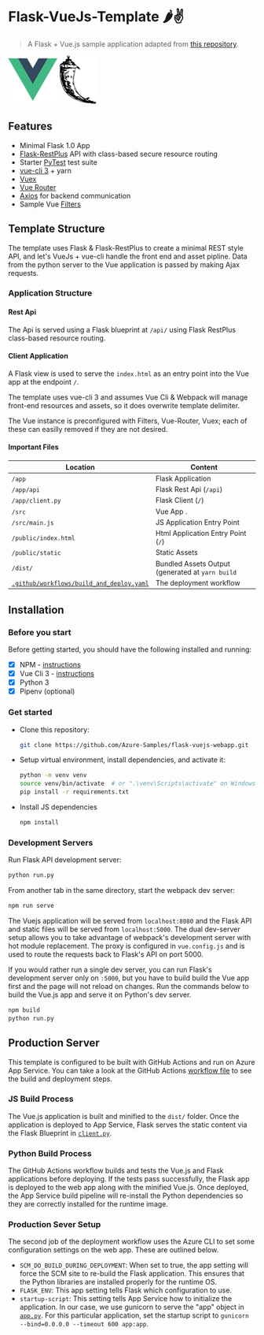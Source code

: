# Flask-VueJs-Template 🌶️✌

> A Flask + Vue.js sample application adapted from [this repository](https://github.com/gtalarico/flask-vuejs-template).

![Vue Logo](/docs/vue-logo.png "Vue Logo") ![Flask Logo](/docs/flask-logo.png "Flask Logo")

## Features

* Minimal Flask 1.0 App
* [Flask-RestPlus](http://flask-restplus.readthedocs.io) API with class-based secure resource routing
* Starter [PyTest](http://pytest.org) test suite
* [vue-cli 3](https://github.com/vuejs/vue-cli/blob/dev/docs/README.md) + yarn
* [Vuex](https://vuex.vuejs.org/)
* [Vue Router](https://router.vuejs.org/)
* [Axios](https://github.com/axios/axios/) for backend communication
* Sample Vue [Filters](https://vuejs.org/v2/guide/filters.html)

## Template Structure

The template uses Flask & Flask-RestPlus to create a minimal REST style API,
and let's VueJs + vue-cli handle the front end and asset pipline.
Data from the python server to the Vue application is passed by making Ajax requests.

### Application Structure

#### Rest Api

The Api is served using a Flask blueprint at `/api/` using Flask RestPlus class-based
resource routing.

#### Client Application

A Flask view is used to serve the `index.html` as an entry point into the Vue app at the endpoint `/`.

The template uses vue-cli 3 and assumes Vue Cli & Webpack will manage front-end resources and assets, so it does overwrite template delimiter.

The Vue instance is preconfigured with Filters, Vue-Router, Vuex; each of these can easilly removed if they are not desired.

#### Important Files

| Location             |  Content                                   |
|----------------------|--------------------------------------------|
| `/app`               | Flask Application                          |
| `/app/api`           | Flask Rest Api (`/api`)                    |
| `/app/client.py`     | Flask Client (`/`)                         |
| `/src`               | Vue App .                                  |
| `/src/main.js`       | JS Application Entry Point                 |
| `/public/index.html` | Html Application Entry Point (`/`)         |
| `/public/static`     | Static Assets                              |
| `/dist/`             | Bundled Assets Output (generated at `yarn build` |
| [`.github/workflows/build_and_deploy.yaml`](.github/workflows/build_and_deploy.yaml) | The deployment workflow |

## Installation

### Before you start

Before getting started, you should have the following installed and running:

- [X] NPM - [instructions](https://yarnpkg.com/en/docs/install#mac-stable)
- [X] Vue Cli 3 - [instructions](https://cli.vuejs.org/guide/installation.html)
- [X] Python 3
- [X] Pipenv (optional)

### Get started

* Clone this repository:

    ```bash
    git clone https://github.com/Azure-Samples/flask-vuejs-webapp.git
    ```

* Setup virtual environment, install dependencies, and activate it:

    ```bash
    python -m venv venv
    source venv/bin/activate  # or ".\venv\Scripts\activate" on Windows
    pip install -r requirements.txt
    ```

* Install JS dependencies

    ```bash
    npm install
    ```

### Development Servers

Run Flask API development server:

```bash
python run.py
```

From another tab in the same directory, start the webpack dev server:

```bash
npm run serve
```

The Vuejs application will be served from `localhost:8080` and the Flask API and static files will be served from `localhost:5000`. The dual dev-server setup allows you to take advantage of webpack's development server with hot module replacement. The proxy is configured in `vue.config.js` and is used to route the requests back to Flask's API on port 5000.

If you would rather run a single dev server, you can run Flask's development server only on `:5000`, but you have to build build the Vue app first and the page will not reload on changes. Run the commands below to build the Vue.js app and serve it on Python's dev server.

```bash
npm build
python run.py
```

## Production Server

This template is configured to be built with GitHub Actions and run on Azure App Service. You can take a look at the GitHub Actions [workflow file](.github/workflows/build_and_deploy.yaml) to see the build and deployment steps.

### JS Build Process

The Vue.js application is built and minified to the `dist/` folder. Once the application is deployed to App Service, Flask serves the static content via the Flask Blueprint in [`client.py`](app/client.py).

### Python Build Process

The GitHub Actions workflow builds and tests the Vue.js and Flask applications before deploying. If the tests pass successfully, the Flask app is deployed to the web app along with the minified Vue.js. Once deployed, the App Service build pipeline will re-install the Python dependencies so they are correctly installed for the runtime image.

### Production Sever Setup

The second job of the deployment workflow uses the Azure CLI to set some configuration settings on the web app. These are outlined below.

- `SCM_DO_BUILD_DURING_DEPLOYMENT`: When set to true, the app setting will force the SCM site to re-build the Flask application. This ensures that the Python libraries are installed properly for the runtime OS.
- `FLASK_ENV`: This app setting tells Flask which configuration to use.
- `startup-script`: This setting tells App Service how to initialize the application. In our case, we use gunicorn to serve the "app" object in [`app.py`](app/__init__.py). For this particular application, set the startup script to `gunicorn --bind=0.0.0.0 --timeout 600 app:app`.
